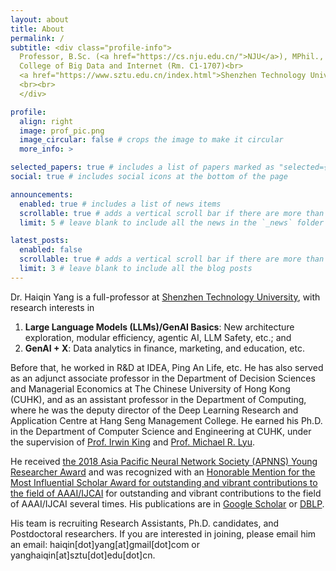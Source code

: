 ```yaml
---
layout: about
title: About
permalink: /
subtitle: <div class="profile-info">
  Professor, B.Sc. (<a href="https://cs.nju.edu.cn/">NJU</a>), MPhil., Ph.D. (<a href="https://www.cse.cuhk.edu.hk/">CUHK</a>)<br>
  College of Big Data and Internet (Rm. C1-1707)<br>
  <a href="https://www.sztu.edu.cn/index.html">Shenzhen Technology University</a><br>
  <br><br>
  </div>

profile:
  align: right
  image: prof_pic.png
  image_circular: false # crops the image to make it circular
  more_info: >

selected_papers: true # includes a list of papers marked as "selected={true}"
social: true # includes social icons at the bottom of the page

announcements:
  enabled: true # includes a list of news items
  scrollable: true # adds a vertical scroll bar if there are more than 3 news items
  limit: 5 # leave blank to include all the news in the `_news` folder

latest_posts:
  enabled: false
  scrollable: true # adds a vertical scroll bar if there are more than 3 new posts items
  limit: 3 # leave blank to include all the blog posts
---
```


Dr. Haiqin Yang is a full-professor at [Shenzhen Technology University](www.sztu.edu.cn), with research interests in

1. **Large Language Models (LLMs)/GenAI Basics**: New architecture exploration, modular efficiency, agentic AI, LLM Safety, etc.; and
2. **GenAI + X**: Data analytics in finance, marketing, and education, etc.

Before that, he worked in R&D at IDEA, Ping An Life, etc. He has also served as an adjunct associate professor in the Department of Decision Sciences and Managerial Economics at The Chinese University of Hong Kong (CUHK), and as an assistant professor in the Department of Computing, where he was the deputy director of the Deep Learning Research and Application Centre at Hang Seng Management College. He earned his Ph.D. in the Department of Computer Science and Engineering at CUHK, under the supervision of [Prof. Irwin King](https://www.cse.cuhk.edu.hk/~king) and [Prof. Michael R. Lyu](https://www.cse.cuhk.edu.hk/~lyu). <!--Additionally, he held an MPhil degree from the same department at CUHK and a Bachelor of Science degree from the Computer Science and Technology Department at Nanjing University.-->

He received [the 2018 Asia Pacific Neural Network Society (APNNS) Young Researcher Award](https://www.dropbox.com/s/ds6bqx7tnmvox87/YRA3.jpeg?dl=0) and was recognized with an [Honorable Mention for the Most Influential Scholar Award for outstanding and vibrant contributions to the field of AAAI/IJCAI](https://aminer.org/ai2000) for outstanding and vibrant contributions to the field of AAAI/IJCAI several times. His publications are in [Google Scholar](https://scholar.google.com.hk/citations?user=nfijDy4AAAAJ) or [DBLP](https://dblp.uni-trier.de/pers/hd/y/Yang:Haiqin).

His team is recruiting Research Assistants, Ph.D. candidates, and Postdoctoral researchers. If you are interested in joining, please email him an email: haiqin[dot]yang[at]gmail[dot]com or yanghaiqin[at]sztu[dot]edu[dot]cn.
